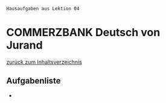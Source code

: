 `Hausaufgaben aus Lektion 04`

# COMMERZBANK Deutsch von Jurand

[zurück zum Inhaltsverzeichnis](README.md)

## Aufgabenliste

- 
